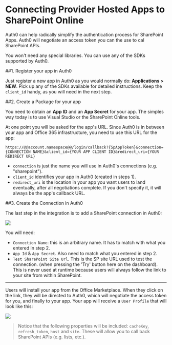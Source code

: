 # Connecting Provider Hosted Apps to SharePoint Online

Auth0 can help radically simplify the authentication process for SharePoint Apps. Auth0 will negotiate an access token you can the use to cal SharePoint APIs.

You won't need any special libraries. You can use any of the SDKs supported by Auth0.

##1. Register your app in Auth0

Just register a new app in Auth0 as you would normally do: __Applications > NEW__. Pick up any of the SDKs available for detailed instructions. Keep the `client_id` handy, as you will need in the next step.

##2. Create a Package for your app

You need to obtain an __App ID__ and an __App Secret__ for your app. The simples way today is to use Visual Studio or the SharePoint Online tools.

At one point you will be asked for the app's URL. Since Auth0 is in between your app and Office 365 infrastructure, you need to use this URL for the app:

	https://@@account.namespace@@/login/callback?{SpAppToken}&connection={CONNECTION NAME}&client_id={YOUR APP CLIENT ID}&redirect_uri={YOUR REDIRECT URL}

* `connection` is just the name you will use in Auth0's connections (e.g. "sharepoint").
* `client_id` identifies your app in Auth0 (created in steps 1).
* `redirect_uri` is the location in your app you want users to land eventually, after all negotiations complete. If you don't specify it, it will always be the app's callback URL.

##3. Create the Connection in Auth0

The last step in the integration is to add a SharePoint connection in Auth0:

![](http://puu.sh/8XoVl.png)

You will need:

* `Connection Name`: this is an arbitrary name. It has to match with what you entered in step 2.
* `App Id` & `App Secret`. Also need to match what you entered in step 2.
* `Test SharePoint Site Url`. This is the SP site URL used to test the connection. (when pressing the 'Try' button here on the dashboard). This is never used at runtime because users will always follow the link to your site from within SharePoint.

---

Users will install your app from the Office Marketplace. When they click on the link, they will be directed to Auth0, which will negotiate the access token for you, and finally to your app. Your app will receive a `User Profile` that will look like this:

![](http://puu.sh/8Xp6x.png) 

> Notice that the following properties will be included: `cacheKey`, `refresh_token`, `host` and `site`. These will allow you to call back SharePoint APIs (e.g. lists, etc.). 

